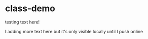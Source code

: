 # class-demo

testing text here!

I adding more text here but it's only visible locally until I push online